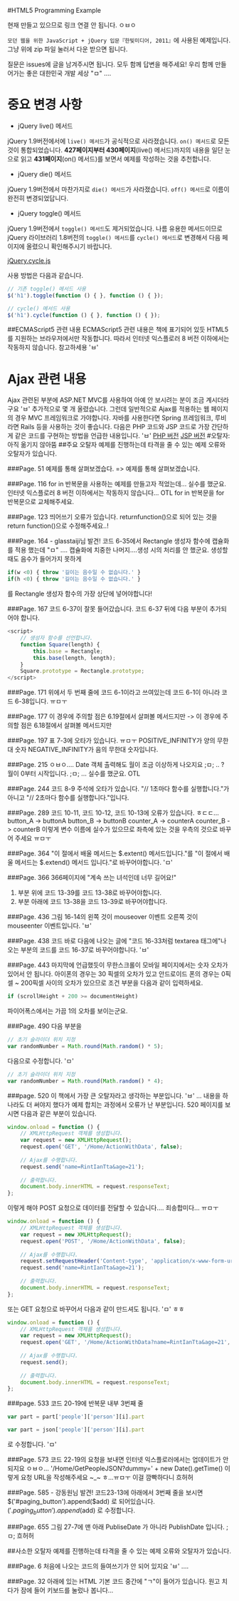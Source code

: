 #HTML5 Programming Example

현재 만들고 있으므로 링크 연결 안 됩니다. ㅇㅂㅇ

`모던 웹을 위한 JavaScript + jQuery 입문『한빛미디어, 2011』`에 사용된 예제입니다.
그냥 위에 zip 파일 눌러서 다운 받으면 됩니다.

질문은 issues에 글을 남겨주시면 됩니다.
모두 함께 답변을 해주세요!
우리 함께 만들어가는 좋은 대한민국 개발 세상 "ㅁ" ....

# 중요 변경 사항
* jQuery live() 메서드

jQuery 1.9버전에서에 `live() 메서드`가 공식적으로 사라졌습니다.
`on() 메서드`로 모든 것이 통합되었습니다.
__427페이지부터 430페이지__(live() 메서드)까지의 내용을 일단 눈으로 읽고
__431페이지__(on() 메서드)를 보면서 예제를 작성하는 것을 추천합니다.

* jQuery die() 메서드

jQuery 1.9버전에서 마찬가지로 `die() 메서드`가 사라졌습니다.
`off() 메서드`로 이름이 완전히 변경되었답니다.

* jQuery toggle() 메서드

jQuery 1.9버전에서 `toggle() 메서드`도 제거되었습니다.
나름 유용한 메서드이므로 jQuery 라이브러리 1.8버전의 `toggle() 메서드`를 `cycle() 메서드`로 변경해서 다음 페이지에 올렸으니 확인해주시기 바랍니다.

[jQuery.cycle.js](https://github.com/rintiantta/jquery.cycle.js)

사용 방법은 다음과 같습니다.

```javascript
// 기존 toggle() 메서드 사용
$('h1').toggle(function () { }, function () { });
```
```javascript
// cycle() 메서드 사용
$('h1').cycle(function () { }, function () { });
```

##ECMAScript5 관련 내용
ECMAScript5 관련 내용은 책에 표기되어 있듯
HTML5를 지원하는 브라우저에서만 작동합니다.
따라서 인터넷 익스플로러 8 버전 이하에서는 작동하지 않습니다. 참고하세용 'ㅂ'

# Ajax 관련 내용
Ajax 관련된 부분에 ASP.NET MVC를 사용하여 아예 안 보시려는 분이 조금 계시더라구요 'ㅂ' 추가적으로 몇 개 올렸습니다. 그런데 일반적으로 Ajax를 적용하는 웹 페이지의 경우 MVC 프레임워크로 가야합니다.
자바를 사용한다면 Spring 프레임워크, 루비라면 Rails 등을 사용하는 것이 좋습니다. 다음은 PHP 코드와 JSP 코드로 가장 간단하게 같은 코드를 구현하는 방법을 언급한 내용입니다. 'ㅂ'
[PHP 버전](http://github.com)
[JSP 버전](http://github.com)
#오탈자:아직 옮기지 않아뚬
##주요 오탈자
예제를 진행하는데 타격을 줄 수 있는 예제 오류와 오탈자가 있습니다.

###Page. 51
예제를 통해 살펴보겠습다. => 예제를 통해 살펴보겠습니다.

###Page. 116
for in 반복문을 사용하는 예제를 만들고자 적었는데...
실수를 했군요. 인터넷 익스플로러 8 버전 이하에서는 작동하지 않습니다... OTL
for in 반복문을 for 반복문으로 교체해주세요.

###Page. 123
띄어쓰기 오류가 있습니다.
returnfunction()으로 되어 있는 것을 return function()으로 수정해주세요..!
 
###Page. 164 - glasstaiji님 발견!
코드 6-35에서 Rectangle 생성자 함수에 캡슐화를 적용 했는데 "ㅁ" ....
캡슐화에 치중한 나머지....생성 시의 처리를 안 했군요.
생성할 때도 음수가 들어가지 못하게
```javascript
if(w <0) { throw '길이는 음수일 수 없습니다.' }
if(h <0) { throw '길이는 음수일 수 없습니다.' }
```
를 Rectangle 생성자 함수의 가장 상단에 넣어야합니다!

###Page. 167
코드 6-37이 잘못 들어갔습니다. 코드 6-37 뒤에 다음 부분이 추가되어야 합니다.
```javascript
<script>
    // 생성자 함수를 선언합니다.
    function Square(length) {
        this.base = Rectangle;
        this.base(length, length);
    }
    Square.prototype = Rectangle.prototype;
</script>
```

###Page. 171
위에서 두 번째 줄에 코드 6-1이라고 쓰여있는데
코드 6-1이 아니라 코드 6-38입니다. ㅠㅁㅜ

###Page. 177
이 경우에 주의할 점은 6.19절에서 살펴볼 메서드지만
-> 이 경우에 주의할 점은 6.18절에서 살펴볼 메서드지만

###Page. 197
표 7-3에 오타가 있습니다. ㅠㅁㅜ
POSITIVE_INFINITY가 양의 무한대 숫자
NEGATIVE_INFINITY가 음의 무한대 숫자입니다.
 
###Page. 215
ㅇㅂㅇ.... Date 객체 출력해도 월이 조금 이상하게 나오지요 ;ㅁ; .. ?
월이 0부터 시작입니다. ;ㅁ; ... 실수를 했군요. OTL 
 
###Page. 244
코드 8-9 주석에 오타가 있습니다.
"// 1초마다 함수를 실행합니다."가 아니고 "// 2초마다 함수를 실행합니다."입니다.

###Page. 289
코드 10-11, 코드 10-12, 코드 10-13에 오류가 있습니다. ㅎㄷㄷ...
button_A -> buttonA
button_B -> buttonB
counter_A -> counterA
counter_B -> counterB
이렇게 변수 이름에 실수가 있으므로 좌측에 있는 것을
우측의 것으로 바꾸어 주세요 ㅠㅁㅜ

###Page. 364
"이 절에서 배울 메서드는 $.extent() 메서드입니다."를
"이 절에서 배울 메서드는 $.extend() 메서드 입니다."로 바꾸어야합니다. 'ㅁ'

###Page. 366
366페이지에 "계속 쓰는 녀석인데 너무 길어요!" 
1. 부분 위에 코드 13-39를 코드 13-38로 바꾸어야합니다.
2. 부분 아래에 코드 13-38을 코드 13-39로 바꾸어야합니다.

###Page. 436
그림 16-14의 왼쪽 것이 mouseover 이벤트
오른쪽 것이 mouseenter 이벤트입니다. 'ㅂ'

###Page. 438
코드 바로 다음에 나오는 글에
"코드 16-33처럼 textarea 태그에"나오는 부분의 코드를
코드 16-37로 바꾸어야합니다.  'ㅂ'

###Page. 443
마지막에 언급했듯이 무한스크롤이 모바일 페이지에서는 숫자 오차가 있어서 안 됩니다.
아이폰의 경우는 30 픽셀의 오차가 있고 안드로이드 폰의 경우는 0픽셀 ~ 200픽셀 사이의 오차가 있으므로
조건 부분을 다음과 같이 입력하세요.
```javascript
if (scrollHeight + 200 >= documentHeight)
```
파이어폭스에서는 가끔 1의 오차를 보이는군요.
 
###Page. 490
다음 부분을
```javascript 
// 초기 슬라이더 위치 지정
var randomNumber = Math.round(Math.random() * 5);
```
다음으로 수정합니다. 'ㅁ'
```javascript
// 초기 슬라이더 위치 지정
var randomNumber = Math.round(Math.random() * 4);
```
###page. 520
이 책에서 가장 큰 오탈자라고 생각하는 부분입니다. 'ㅂ' ...
내용을 하나라도 더 써야지 했다가 예제 합치는 과정에서 오류가 난 부분입니다.
520 페이지를 보시면 다음과 같은 부분이 있습니다.
```javascript
window.onload = function () {
    // XMLHttpRequest 객체를 생성합니다.
    var request = new XMLHttpRequest();
    request.open('GET', '/Home/ActionWithData', false);
 
    // Ajax를 수행합니다.
    request.send('name=RintIanTta&age=21');
 
    // 출력합니다.
    document.body.innerHTML = request.responseText;
};
```
이렇게 해야 POST 요청으로 데이터를 전달할 수 있습니다.... 죄송합미다... ㅠㅁㅜ
```javascript
window.onload = function () {
    // XMLHttpRequest 객체를 생성합니다.
    var request = new XMLHttpRequest();
    request.open('POST', '/Home/ActionWithData', false);
   
    // Ajax를 수행합니다.
    request.setRequestHeader('Content-type', 'application/x-www-form-urlencoded');
    request.send('name=RintIanTta&age=21');
   
    // 출력합니다.
    document.body.innerHTML = request.responseText;
};
```
또는 GET 요청으로 바꾸어서 다음과 같이 만드셔도 됩니다. 'ㅁ' ㅎㅎ
```javascript
window.onload = function () {
    // XMLHttpRequest 객체를 생성합니다.
    var request = new XMLHttpRequest();
    request.open('GET', '/Home/ActionWithData?name=RintIanTta&age=21', false);
 
    // Ajax를 수행합니다.
    request.send();
 
    // 출력합니다.
    document.body.innerHTML = request.responseText;
};
```
###page. 533
코드 20-19에 반복문 내부 3번째 줄
```javascript
var part = part['people']['person'][i].part
```

```javascript
var part = json['people']['person'][i].part
```
로 수정합니다. 'ㅁ'

###Page. 573
코드 22-19의 요청을 보내면 인터넷 익스플로러에서는 업데이트가 안되지요 ㅇㅂㅇ...
'/Home/GetPeopleJSON?dummy=' + new Date().getTime()
이렇게 요청 URL을 작성해주세요 ~_~ ㅎ...ㅠㅁㅜ 이걸 깜빡하다니 흐허허

###Page. 585 - 강동원님 발견!
코드23-13에 아래에서 3번째 줄을 보시면
$('#paging_button').append($add) 로 되어있습니다.
$('.paging_button').append($add) 로 수정합니다.

###Page. 655
그림 27-7에 맨 아래 PubliseDate 가 아니라 PublishDate 입니다. ;ㅁ; 흐허허

##사소한 오탈자
예제를 진행하는데 타격을 줄 수 있는 예제 오류와 오탈자가 있습니다.

###Page. 6
처음에 나오는 코드의 들여쓰기가 안 되어 있지요 'ㅂ' ....

###Page. 32
아래에 있는 HTML 기본 코드 중간에 "ㄱ"이 들어가 있습니다.
원고 치다가 잠에 들어 키보드를 눌렀나 봅니다...
